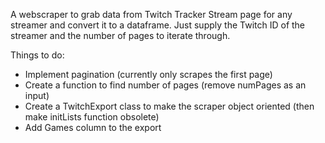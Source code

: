 A webscraper to grab data from Twitch Tracker Stream page for any streamer and convert it to a dataframe.
Just supply the Twitch ID of the streamer and the number of pages to iterate through.

Things to do:
- Implement pagination (currently only scrapes the first page)
- Create a function to find number of pages (remove numPages as an input)
- Create a TwitchExport class to make the scraper object oriented (then make initLists function obsolete)
- Add Games column to the export
